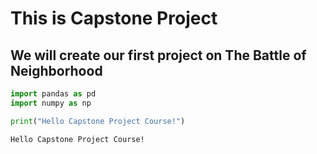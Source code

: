 # This is Capstone Project
## We will create our first project on The Battle of Neighborhood


```python
import pandas as pd
import numpy as np

print("Hello Capstone Project Course!")
```

    Hello Capstone Project Course!



```python

```

